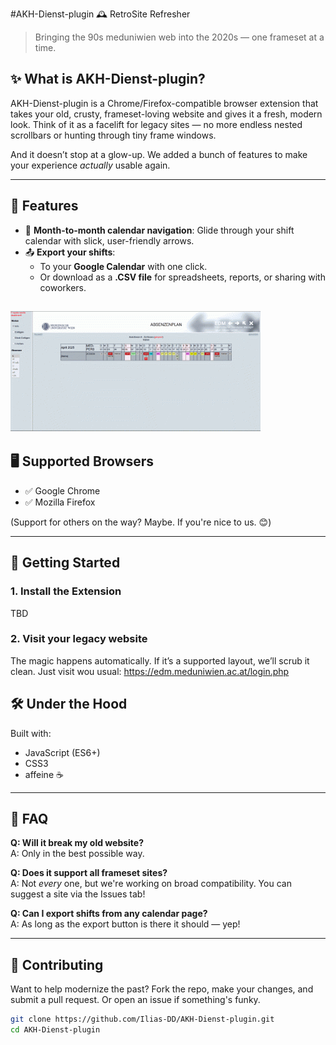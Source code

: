 #AKH-Dienst-plugin 🕰️ RetroSite Refresher

> Bringing the 90s meduniwien web into the 2020s — one frameset at a time.

## ✨ What is AKH-Dienst-plugin?

AKH-Dienst-plugin is a Chrome/Firefox-compatible browser extension that takes your old, crusty, frameset-loving website and gives it a fresh, modern look. Think of it as a facelift for legacy sites — no more endless nested scrollbars or hunting through tiny frame windows.

And it doesn’t stop at a glow-up. We added a bunch of features to make your experience *actually* usable again.

---

## 🧠 Features

- 📆 **Month-to-month calendar navigation**: Glide through your shift calendar with slick, user-friendly arrows.
- 📤 **Export your shifts**:
  - To your **Google Calendar** with one click.
  - Or download as a **.CSV file** for spreadsheets, reports, or sharing with coworkers.

![Alt text](ressources/bloggif_681081ea96f79.gif "shift view")
---

## 🖥️ Supported Browsers

- ✅ Google Chrome
- ✅ Mozilla Firefox

(Support for others on the way? Maybe. If you're nice to us. 😊)

---

## 🚀 Getting Started

### 1. Install the Extension

TBD

### 2. Visit your legacy website

The magic happens automatically. If it’s a supported layout, we’ll scrub it clean. Just visit wou usual: https://edm.meduniwien.ac.at/login.php

## 🛠️ Under the Hood

Built with:
- JavaScript (ES6+)
- CSS3
- affeine ☕️

---

## 🙋 FAQ

**Q: Will it break my old website?**  
A: Only in the best possible way.

**Q: Does it support all frameset sites?**  
A: Not *every* one, but we're working on broad compatibility. You can suggest a site via the Issues tab!

**Q: Can I export shifts from any calendar page?**  
A: As long as the export button is there it should — yep!

---

## 🧩 Contributing

Want to help modernize the past? Fork the repo, make your changes, and submit a pull request. Or open an issue if something's funky.

```bash
git clone https://github.com/Ilias-DD/AKH-Dienst-plugin.git
cd AKH-Dienst-plugin
